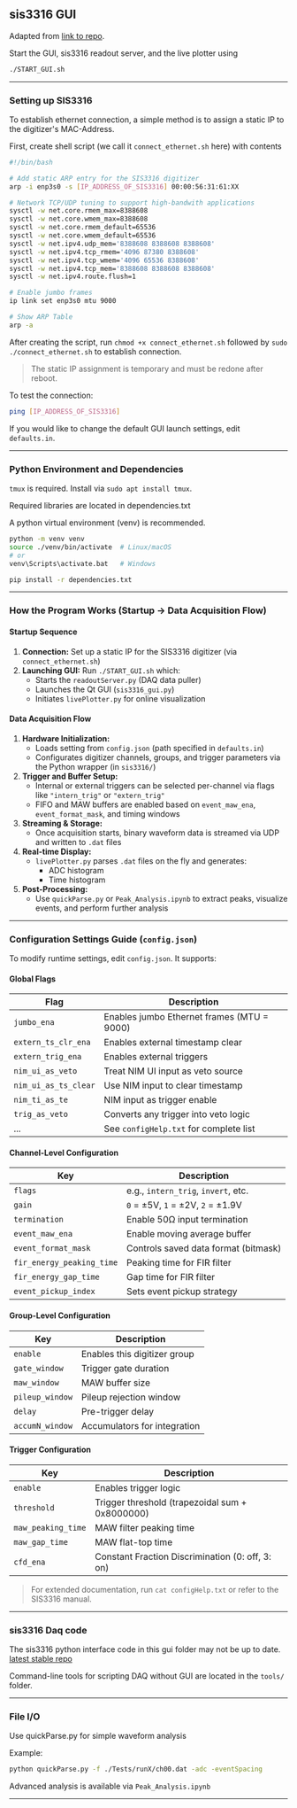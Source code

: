 ## sis3316 GUI ###

Adapted from [link to repo](https://github.com/dougUCN/sis3316_gui).

Start the GUI, sis3316 readout server, and the live plotter using 

```bash
./START_GUI.sh
```

---

### Setting up SIS3316 ###

To establish ethernet connection, a simple method is to assign a static IP to the digitizer's MAC-Address. 

First, create shell script (we call it `connect_ethernet.sh` here) with contents

```bash
#!/bin/bash

# Add static ARP entry for the SIS3316 digitizer
arp -i enp3s0 -s [IP_ADDRESS_OF_SIS3316] 00:00:56:31:61:XX

# Network TCP/UDP tuning to support high-bandwith applications
sysctl -w net.core.rmem_max=8388608
sysctl -w net.core.wmem_max=8388608
sysctl -w net.core.rmem_default=65536
sysctl -w net.core.wmem_default=65536
sysctl -w net.ipv4.udp_mem='8388608 8388608 8388608'
sysctl -w net.ipv4.tcp_rmem='4096 87380 8388608'
sysctl -w net.ipv4.tcp_wmem='4096 65536 8388608'
sysctl -w net.ipv4.tcp_mem='8388608 8388608 8388608'
sysctl -w net.ipv4.route.flush=1

# Enable jumbo frames
ip link set enp3s0 mtu 9000

# Show ARP Table
arp -a
```

After creating the script, run `chmod +x connect_ethernet.sh` followed by `sudo ./connect_ethernet.sh` to establish connection. 

> The static IP assignment is temporary and must be redone after reboot.

To test the connection:

```bash
ping [IP_ADDRESS_OF_SIS3316]
```

If you would like to change the default GUI launch settings, edit `defaults.in`.

---

### Python Environment and Dependencies ###

`tmux` is required. Install via `sudo apt install tmux`.

Required libraries are located in dependencies.txt

A python virtual environment (venv) is recommended.

```bash
python -m venv venv
source ./venv/bin/activate  # Linux/macOS
# or
venv\Scripts\activate.bat   # Windows

pip install -r dependencies.txt
```

---

### How the Program Works (Startup -> Data Acquisition Flow) ###

#### **Startup Sequence** ####
1. **Connection:** Set up a static IP for the SIS3316 digitizer (via `connect_ethernet.sh`)
2. **Launching GUI:** Run `./START_GUI.sh` which:
      - Starts the `readoutServer.py` (DAQ data puller)
      - Launches the Qt GUI (`sis3316_gui.py`)
      - Initiates `livePlotter.py` for online visualization

#### **Data Acquisition Flow** ####
1. **Hardware Initialization:**
      - Loads setting from `config.json` (path specified in `defaults.in`)
      - Configurates digitizer channels, groups, and trigger parameters via the Python wrapper (in `sis3316/`)
2. **Trigger and Buffer Setup:**
      - Internal or external triggers can be selected per-channel via flags like `"intern_trig"` or `"extern_trig"`
      - FIFO and MAW buffers are enabled based on `event_maw_ena`, `event_format_mask`, and timing windows
3. **Streaming & Storage:**
      - Once acquisition starts, binary waveform data is streamed via UDP and written to `.dat` files
4. **Real-time Display:**
      - `livePlotter.py` parses `.dat` files on the fly and generates:
           - ADC histogram
           - Time histogram
5. **Post-Processing:**
      - Use `quickParse.py` or `Peak_Analysis.ipynb` to extract peaks, visualize events, and perform further analysis

---

### Configuration Settings Guide (`config.json`) ###

To modify runtime settings, edit `config.json`. It supports:

#### Global Flags

| Flag               | Description |
|--------------------|-------------|
| `jumbo_ena`        | Enables jumbo Ethernet frames (MTU = 9000) |
| `extern_ts_clr_ena`| Enables external timestamp clear |
| `extern_trig_ena`  | Enables external triggers |
| `nim_ui_as_veto`   | Treat NIM UI input as veto source |
| `nim_ui_as_ts_clear` | Use NIM input to clear timestamp |
| `nim_ti_as_te`     | NIM input as trigger enable |
| `trig_as_veto`     | Converts any trigger into veto logic |
| ...                | See `configHelp.txt` for complete list |

#### Channel-Level Configuration

| Key                   | Description |
|------------------------|-------------|
| `flags`               | e.g., `intern_trig`, `invert`, etc. |
| `gain`                | `0` = ±5V, `1` = ±2V, `2` = ±1.9V |
| `termination`         | Enable 50Ω input termination |
| `event_maw_ena`       | Enable moving average buffer |
| `event_format_mask`   | Controls saved data format (bitmask) |
| `fir_energy_peaking_time` | Peaking time for FIR filter |
| `fir_energy_gap_time`     | Gap time for FIR filter |
| `event_pickup_index`  | Sets event pickup strategy |

#### Group-Level Configuration

| Key              | Description |
|------------------|-------------|
| `enable`         | Enables this digitizer group |
| `gate_window`    | Trigger gate duration |
| `maw_window`     | MAW buffer size |
| `pileup_window`  | Pileup rejection window |
| `delay`          | Pre-trigger delay |
| `accumN_window`  | Accumulators for integration |

#### Trigger Configuration

| Key              | Description |
|------------------|-------------|
| `enable`         | Enables trigger logic |
| `threshold`      | Trigger threshold (trapezoidal sum + 0x8000000) |
| `maw_peaking_time` | MAW filter peaking time |
| `maw_gap_time`     | MAW flat-top time |
| `cfd_ena`        | Constant Fraction Discrimination (0: off, 3: on) |

> For extended documentation, run `cat configHelp.txt` or refer to the SIS3316 manual.

---

### sis3316 Daq code ###

The sis3316 python interface code in this gui folder may not be up to date. [latest stable repo](https://github.com/dougUCN/SIS3316)

Command-line tools for scripting DAQ without GUI are located in the `tools/` folder.

---

### File I/O ###

Use quickParse.py for simple waveform analysis

Example:
```bash
python quickParse.py -f ./Tests/runX/ch00.dat -adc -eventSpacing
```
Advanced analysis is available via `Peak_Analysis.ipynb`

---
